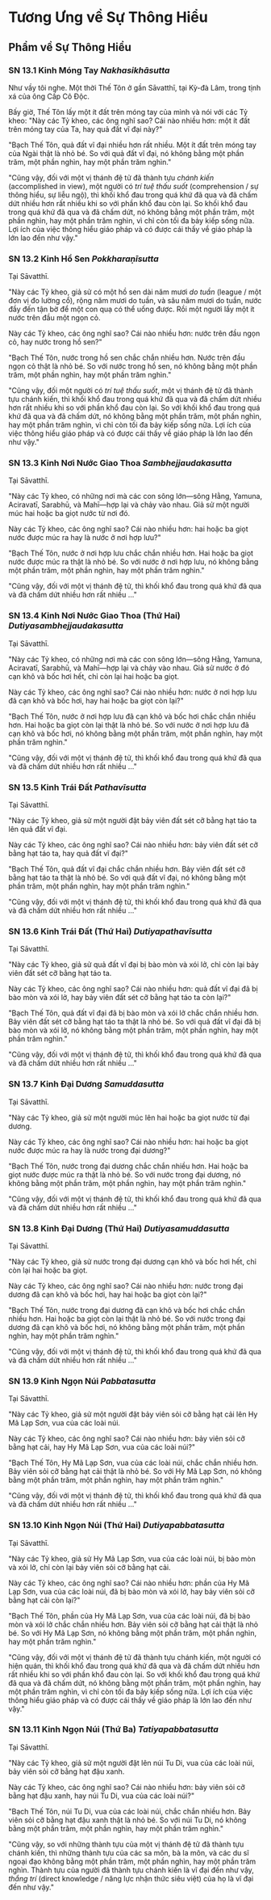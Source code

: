 # Tương Ưng về Sự Thông Hiểu

<!--pg-->
## Phẩm về Sự Thông Hiểu

### SN 13.1 Kinh Móng Tay *Nakhasikhāsutta*

Như vầy tôi nghe. Một thời Thế Tôn ở gần
Sāvatthī, tại Kỳ-đà Lâm, trong tịnh xá của ông Cấp Cô Độc.

Bấy giờ, Thế Tôn lấy một ít đất trên móng tay của mình và
nói với các Tỷ kheo: "Này các Tỷ kheo, các ông nghĩ sao? Cái nào nhiều hơn:
một ít đất trên móng tay của Ta, hay quả đất vĩ đại này?"

"Bạch Thế Tôn, quả đất vĩ đại nhiều hơn rất nhiều. Một ít đất trên móng tay của
Ngài thật là nhỏ bé. So với quả đất vĩ đại, nó không bằng một phần trăm, một phần nghìn, hay một phần trăm nghìn."

"Cũng vậy, đối với một vị thánh đệ tử đã thành tựu *chánh kiến* (accomplished in view), một người có *trí tuệ thấu suốt* (comprehension / sự thông hiểu, sự liễu ngộ), thì khối khổ đau trong quá khứ đã qua và đã chấm dứt nhiều hơn rất nhiều khi so với phần khổ đau còn lại. So khối khổ đau trong quá khứ
đã qua và đã chấm dứt, nó không bằng một phần trăm, một phần nghìn, hay
một phần trăm nghìn, vì chỉ còn tối đa bảy kiếp sống nữa.
Lợi ích của việc thông hiểu giáo pháp và có được cái thấy về giáo pháp là lớn lao đến như vậy."


<!--pg-->
### SN 13.2 Kinh Hồ Sen *Pokkharaṇīsutta*

Tại Sāvatthī.

"Này các Tỷ kheo, giả sử có một hồ sen dài năm mươi *do tuần* (league / một đơn vị đo lường cổ),
rộng năm mươi do tuần, và sâu năm mươi do tuần, nước đầy đến tận bờ để một con quạ
có thể uống được. Rồi một người lấy một ít nước trên đầu
một ngọn cỏ.

Này các Tỷ kheo, các ông nghĩ sao? Cái nào nhiều hơn: nước trên đầu
ngọn cỏ, hay nước trong hồ sen?"

"Bạch Thế Tôn, nước trong hồ sen chắc chắn nhiều hơn. Nước trên
đầu ngọn cỏ thật là nhỏ bé. So với nước trong hồ
sen, nó không bằng một phần trăm, một phần nghìn, hay một phần trăm nghìn."

"Cũng vậy, đối một người có *trí tuệ thấu suốt*, một vị thánh đệ tử
đã thành tựu chánh kiến, thì khối khổ đau trong quá khứ đã qua và đã chấm dứt nhiều hơn rất nhiều khi so với phần khổ đau còn lại. So với khối khổ đau trong quá khứ
đã qua và đã chấm dứt, nó không bằng một phần trăm, một phần nghìn, hay
một phần trăm nghìn, vì chỉ còn tối đa bảy kiếp sống nữa.
Lợi ích của việc thông hiểu giáo pháp và có được cái thấy về giáo pháp là lớn lao đến như vậy."

<!--pg-->
### SN 13.3 Kinh Nơi Nước Giao Thoa *Sambhejjaudakasutta*

Tại Sāvatthī.

"Này các Tỷ kheo, có những nơi mà các con sông lớn—sông Hằng,
Yamuna, Aciravatī, Sarabhū, và
Mahī—hợp lại và chảy vào nhau. Giả sử một người múc
hai hoặc ba giọt nước từ nơi đó.

Này các Tỷ kheo, các ông nghĩ sao? Cái nào nhiều hơn: hai hoặc ba giọt
nước được múc ra hay là nước ở nơi hợp lưu?"

"Bạch Thế Tôn, nước ở nơi hợp lưu chắc chắn nhiều hơn. Hai hoặc ba
giọt nước được múc ra thật là nhỏ bé. So với nước ở nơi hợp lưu, nó
không bằng một phần trăm, một phần nghìn, hay một phần trăm nghìn."

"Cũng vậy, đối với một vị thánh đệ tử, thì khối khổ đau trong quá khứ đã qua và đã chấm dứt nhiều hơn rất nhiều ..."

<!--pg-->
### SN 13.4 Kinh Nơi Nước Giao Thoa (Thứ Hai) *Dutiyasambhejjaudakasutta*

Tại Sāvatthī.

"Này các Tỷ kheo, có những nơi mà các con sông lớn—sông Hằng,
Yamuna, Aciravatī, Sarabhū, và
Mahī—hợp lại và chảy vào nhau. Giả sử nước ở đó cạn khô
và bốc hơi hết, chỉ còn lại hai hoặc ba giọt.

Này các Tỷ kheo, các ông nghĩ sao? Cái nào nhiều hơn: nước ở nơi
hợp lưu đã cạn khô và bốc hơi, hay hai hoặc ba giọt
còn lại?"

"Bạch Thế Tôn, nước ở nơi hợp lưu đã cạn khô và bốc hơi
chắc chắn nhiều hơn. Hai hoặc ba giọt còn lại thật là nhỏ bé. So với
nước ở nơi hợp lưu đã cạn khô và bốc hơi, nó
không bằng một phần trăm, một phần nghìn, hay một phần trăm nghìn."

"Cũng vậy, đối với một vị thánh đệ tử, thì khối khổ đau trong quá khứ đã qua và đã chấm dứt nhiều hơn rất nhiều ..."

<!--pg-->
### SN 13.5 Kinh Trái Đất *Pathavīsutta*

Tại Sāvatthī.

"Này các Tỷ kheo, giả sử một người đặt bảy viên đất sét cỡ bằng
hạt táo ta lên quả đất vĩ đại.

Này các Tỷ kheo, các ông nghĩ sao? Cái nào nhiều hơn: bảy viên đất sét
cỡ bằng hạt táo ta, hay quả đất vĩ đại?"

"Bạch Thế Tôn, quả đất vĩ đại chắc chắn nhiều hơn. Bảy viên đất sét cỡ
bằng hạt táo ta thật là nhỏ bé. So với quả đất vĩ đại, nó không bằng một
phần trăm, một phần nghìn, hay một phần trăm nghìn."

"Cũng vậy, đối với một vị thánh đệ tử, thì khối khổ đau trong quá khứ đã qua và đã chấm dứt nhiều hơn rất nhiều ..."

<!--pg-->
### SN 13.6 Kinh Trái Đất (Thứ Hai) *Dutiyapathavīsutta*

Tại Sāvatthī.

"Này các Tỷ kheo, giả sử quả đất vĩ đại bị bào mòn và xói lở, chỉ còn lại
bảy viên đất sét cỡ bằng hạt táo ta.

Này các Tỷ kheo, các ông nghĩ sao? Cái nào nhiều hơn: quả đất vĩ đại đã
bị bào mòn và xói lở, hay bảy viên đất sét cỡ bằng hạt táo ta
còn lại?"

"Bạch Thế Tôn, quả đất vĩ đại đã bị bào mòn và xói lở chắc chắn
nhiều hơn. Bảy viên đất sét cỡ bằng hạt táo ta thật là nhỏ bé. So với
quả đất vĩ đại đã bị bào mòn và xói lở, nó không bằng một
phần trăm, một phần nghìn, hay một phần trăm nghìn."

"Cũng vậy, đối với một vị thánh đệ tử, thì khối khổ đau trong quá khứ đã qua và đã chấm dứt nhiều hơn rất nhiều ..."

<!--pg-->
### SN 13.7 Kinh Đại Dương *Samuddasutta*

Tại Sāvatthī.

"Này các Tỷ kheo, giả sử một người múc lên hai hoặc ba giọt nước
từ đại dương.

Này các Tỷ kheo, các ông nghĩ sao? Cái nào nhiều hơn: hai hoặc ba giọt
nước được múc ra hay là nước trong đại dương?"

"Bạch Thế Tôn, nước trong đại dương chắc chắn nhiều hơn. Hai hoặc ba giọt
nước được múc ra thật là nhỏ bé. So với nước trong đại dương, nó không bằng một
phần trăm, một phần nghìn, hay một phần trăm nghìn."

"Cũng vậy, đối với một vị thánh đệ tử, thì khối khổ đau trong quá khứ đã qua và đã chấm dứt nhiều hơn rất nhiều ..."

<!--pg-->
### SN 13.8 Kinh Đại Dương (Thứ Hai) *Dutiyasamuddasutta*

Tại Sāvatthī.

"Này các Tỷ kheo, giả sử nước trong đại dương cạn khô và bốc hơi
hết, chỉ còn lại hai hoặc ba giọt.

Này các Tỷ kheo, các ông nghĩ sao? Cái nào nhiều hơn: nước trong đại dương
đã cạn khô và bốc hơi, hay hai hoặc ba giọt còn lại?"

"Bạch Thế Tôn, nước trong đại dương đã cạn khô và bốc hơi chắc chắn
nhiều hơn. Hai hoặc ba giọt còn lại thật là nhỏ bé. So với
nước trong đại dương đã cạn khô và bốc hơi, nó không bằng một
phần trăm, một phần nghìn, hay một phần trăm nghìn."

"Cũng vậy, đối với một vị thánh đệ tử, thì khối khổ đau trong quá khứ đã qua và đã chấm dứt nhiều hơn rất nhiều ..."

<!--pg-->
### SN 13.9 Kinh Ngọn Núi *Pabbatasutta*

Tại Sāvatthī.

"Này các Tỷ kheo, giả sử một người đặt bảy viên sỏi cỡ bằng
hạt cải lên Hy Mã Lạp Sơn, vua của các loài núi.

Này các Tỷ kheo, các ông nghĩ sao? Cái nào nhiều hơn: bảy viên sỏi cỡ
bằng hạt cải, hay Hy Mã Lạp Sơn, vua của các loài núi?"

"Bạch Thế Tôn, Hy Mã Lạp Sơn, vua của các loài núi, chắc chắn nhiều hơn. Bảy
viên sỏi cỡ bằng hạt cải thật là nhỏ bé. So với Hy Mã Lạp Sơn,
nó không bằng một phần trăm, một phần nghìn, hay một phần trăm
nghìn."

"Cũng vậy, đối với một vị thánh đệ tử, thì khối khổ đau trong quá khứ đã qua và đã chấm dứt nhiều hơn rất nhiều ..."

<!--pg-->
### SN 13.10 Kinh Ngọn Núi (Thứ Hai) *Dutiyapabbatasutta*

Tại Sāvatthī.

"Này các Tỷ kheo, giả sử Hy Mã Lạp Sơn, vua của các loài núi, bị bào mòn
và xói lở, chỉ còn lại bảy viên sỏi cỡ bằng hạt cải.

Này các Tỷ kheo, các ông nghĩ sao? Cái nào nhiều hơn: phần của
Hy Mã Lạp Sơn, vua của các loài núi, đã bị bào mòn và xói lở, hay
bảy viên sỏi cỡ bằng hạt cải còn lại?"

"Bạch Thế Tôn, phần của Hy Mã Lạp Sơn, vua của các loài núi, đã bị
bào mòn và xói lở chắc chắn nhiều hơn. Bảy viên sỏi cỡ bằng hạt cải
thật là nhỏ bé. So với Hy Mã Lạp Sơn, nó không bằng một
phần trăm, một phần nghìn, hay một phần trăm nghìn."

"Cũng vậy, đối với một vị thánh đệ tử đã thành tựu chánh kiến, một người
có hiện quán, thì khối khổ đau trong quá khứ đã qua và đã chấm dứt nhiều hơn rất nhiều khi so với phần khổ đau còn lại. So với khối khổ đau trong quá khứ
đã qua và đã chấm dứt, nó không bằng một phần trăm, một phần nghìn, hay
một phần trăm nghìn, vì chỉ còn tối đa bảy kiếp sống nữa.
Lợi ích của việc thông hiểu giáo pháp và có được cái thấy về giáo pháp là lớn lao đến như vậy."

<!--pg-->
### SN 13.11 Kinh Ngọn Núi (Thứ Ba) *Tatiyapabbatasutta*

Tại Sāvatthī.

"Này các Tỷ kheo, giả sử một người đặt lên núi Tu Di, vua của các loài
núi, bảy viên sỏi cỡ bằng hạt đậu xanh.

Này các Tỷ kheo, các ông nghĩ sao? Cái nào nhiều hơn: bảy viên sỏi cỡ
bằng hạt đậu xanh, hay núi Tu Di, vua của các loài núi?"

"Bạch Thế Tôn, núi Tu Di, vua của các loài núi, chắc chắn nhiều hơn. Bảy
viên sỏi cỡ bằng hạt đậu xanh thật là nhỏ bé. So với núi Tu Di, nó không bằng một
phần trăm, một phần nghìn, hay một phần trăm nghìn."

"Cũng vậy, so với những thành tựu của một vị thánh đệ tử
đã thành tựu chánh kiến, thì những thành tựu của các sa môn, bà la môn, và
các du sĩ ngoại đạo không bằng một phần trăm, một phần nghìn, hay
một phần trăm nghìn. Thành tựu của người
đã thành tựu chánh kiến là vĩ đại đến như vậy, *thắng trí* (direct knowledge / năng lực nhận thức siêu việt) của họ là vĩ đại đến như vậy."